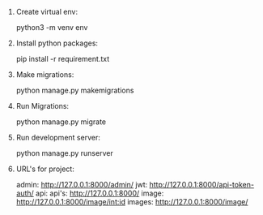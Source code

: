 1) Create virtual env:

    python3 -m venv env

2) Install python packages:

    pip install -r requirement.txt

3) Make migrations:

    python manage.py makemigrations

4) Run Migrations:

    python manage.py migrate

5) Run development server:

    python manage.py runserver

6) URL's for project:

    admin: http://127.0.0.1:8000/admin/
    jwt: http://127.0.0.1:8000/api-token-auth/
    api: 
        api's: http://127.0.0.1:8000/
        image: http://127.0.0.1:8000/image/<int:id>
        images: http://127.0.0.1:8000/image/
